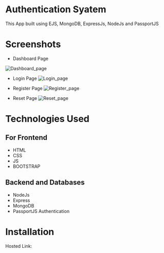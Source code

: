 
# Authentication Syatem
  <p>This App built using EJS, MongoDB, ExpressJs, NodeJs and PassportJS</p>

# Screenshots

- Dashboard Page

![Dashboard_page](https://github.com/Saif9523/Authentication/assets/57210591/789fd9fe-a98f-43e6-9cb0-f69155422fd4)

- Login Page
  ![Login_page](https://github.com/Saif9523/Authentication/assets/57210591/e0b09574-29b0-4d3b-b5f5-e24474b532f7)

- Register Page
![Register_page](https://github.com/Saif9523/Authentication/assets/57210591/9773a72d-37b1-43bd-88ae-eb820d115b12)

- Reset Page
![Reset_page](https://github.com/Saif9523/Authentication/assets/57210591/8a723232-ef22-4b32-abd2-4e24fcf6c39a)


# Technologies Used
<h2>For Frontend</h2>
<ul>
<li> HTML </li>
 <li>CSS</li>
 <Li>JS</Li>
 <li>BOOTSTRAP</li>
</ul>

<h2> Backend and Databases</h2>
<ul>
 <li>NodeJs</li>
 <li>Express</li>
 <li>MongoDB</li>
 <li>PassportJS Authentication</li>
</ul>

# Installation
Hosted Link: 

